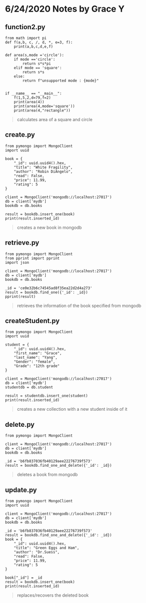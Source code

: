 # 6/24/2020 Notes by Grace Y 

## function2.py
```
from math import pi
def f(a,b, c, /, d, *, e=3, f):
    print(a,b,c,d,e,f)

def area(s,mode ='circle'):
    if mode =='circle':
        return s*s*pi
    elif mode == 'square': 
        return s*s
    else:
        return f"unsupported mode : {mode}"


if __name__ == "__main__":
    f(1,5,2,d=79,f=2)
    print(area(4))
    print(area(4,mode='square'))
    print(area(4,"rectangle"))

```
> calculates area of a square and circle 

## create.py
```
from pymongo import MongoClient
import uuid

book = {
    "_id": uuid.uuid4().hex,
    "title": "White Fragility",
    "author": "Robin DiAngelo",
    "read": False, 
    "price": 11.99,
    "rating": 5
}

client = MongoClient('mongodb://localhost:27017')
db = client['mydb']
bookdb = db.books

result = bookdb.insert_one(book)
print(result.inserted_id)
```
> creates a new book in mongodb

## retrieve.py
```
from pymongo import MongoClient
from pprint import pprint
import json

client = MongoClient('mongodb://localhost:27017')
db = client['mydb']
bookdb = db.books

_id = 'ce0e32b6c74545ad8f35ea22d2d4a273'
result = bookdb.find_one({'_id': _id})
pprint(result)

```
> retrieves the information of the book specified from mongodb

## createStudent.py
```
from pymongo import MongoClient
import uuid

student = {
    "_id": uuid.uuid4().hex,
    "first_name": "Grace",
    "last_name": "Yang",
    "Gender": "female",
    "Grade": "12th grade"
}

client = MongoClient('mongodb://localhost:27017')
db = client['mydb']
studentdb = db.student

result = studentdb.insert_one(student)
print(result.inserted_id)
```
> creates a new collection with a new student inside of it 

## delete.py
```
from pymongo import MongoClient

client = MongoClient('mongodb://localhost:27017')
db = client['mydb']
bookdb = db.books

_id = 'b6fb837036fb40129aee22276739f573'
result = bookdb.find_one_and_delete({'_id': _id})

```
> deletes a book from mongodb

## update.py
```
from pymongo import MongoClient
import uuid

client = MongoClient('mongodb://localhost:27017')
db = client['mydb']
bookdb = db.books

_id = 'b6fb837036fb40129aee22276739f573'
result = bookdb.find_one_and_delete({'_id': _id})
book = {
    "_id": uuid.uuid4().hex,
    "title": "Green Eggs and Ham",
    "author": "Dr.Suess",
    "read": False, 
    "price": 11.99,
    "rating": 5
}

book["_id"] = _id
result = bookdb.insert_one(book)
print(result.inserted_id)
```
> replaces/recovers the deleted book 
